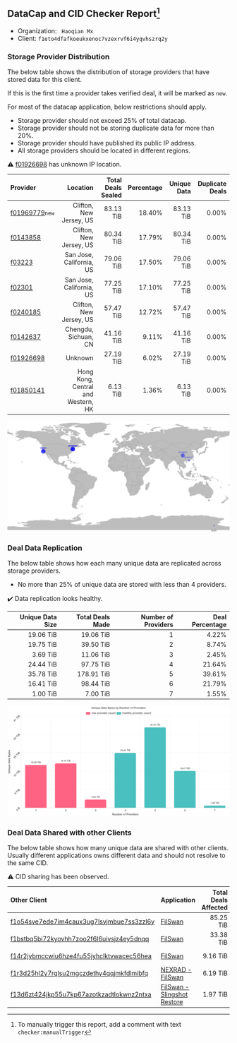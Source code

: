 ## DataCap and CID Checker Report[^1]
 - Organization: ` Haoqian Mx`
 - Client: `f1eto4dfafkoeukxenoc7vzexrvf6i4yqvhszrq2y`
### Storage Provider Distribution
The below table shows the distribution of storage providers that have stored data for this client.

If this is the first time a provider takes verified deal, it will be marked as `new`.

For most of the datacap application, below restrictions should apply.
 - Storage provider should not exceed 25% of total datacap.
 - Storage provider should not be storing duplicate data for more than 20%.
 - Storage provider should have published its public IP address.
 - All storage providers should be located in different regions.

⚠️ [f01926698](https://filfox.info/en/address/f01926698) has unknown IP location.

| Provider                                                    |                           Location | Total Deals Sealed | Percentage | Unique Data | Duplicate Deals |
| :---------------------------------------------------------- | ---------------------------------: | -----------------: | ---------: | ----------: | --------------: |
| [f01969779](https://filfox.info/en/address/f01969779)`new`  |            Clifton, New Jersey, US |          83.13 TiB |     18.40% |   83.13 TiB |           0.00% |
| [f0143858](https://filfox.info/en/address/f0143858)         |            Clifton, New Jersey, US |          80.34 TiB |     17.79% |   80.34 TiB |           0.00% |
| [f03223](https://filfox.info/en/address/f03223)             |           San Jose, California, US |          79.06 TiB |     17.50% |   79.06 TiB |           0.00% |
| [f02301](https://filfox.info/en/address/f02301)             |           San Jose, California, US |          77.25 TiB |     17.10% |   77.25 TiB |           0.00% |
| [f0240185](https://filfox.info/en/address/f0240185)         |            Clifton, New Jersey, US |          57.47 TiB |     12.72% |   57.47 TiB |           0.00% |
| [f0142637](https://filfox.info/en/address/f0142637)         |               Chengdu, Sichuan, CN |          41.16 TiB |      9.11% |   41.16 TiB |           0.00% |
| [f01926698](https://filfox.info/en/address/f01926698)       |                            Unknown |          27.19 TiB |      6.02% |   27.19 TiB |           0.00% |
| [f01850141](https://filfox.info/en/address/f01850141)       | Hong Kong, Central and Western, HK |           6.13 TiB |      1.36% |    6.13 TiB |           0.00% |

![Provider Distribution](https://raw.githubusercontent.com/data-preservation-programs/filplus-checker-assets/main/filecoin-project/filecoin-plus-large-datasets/issues/308/1671094786020.png)
### Deal Data Replication
The below table shows how each many unique data are replicated across storage providers.
- No more than 25% of unique data are stored with less than 4 providers.

✔️ Data replication looks healthy.

| Unique Data Size | Total Deals Made | Number of Providers | Deal Percentage |
| ---------------: | ---------------: | ------------------: | --------------: |
|        19.06 TiB |        19.06 TiB |                   1 |           4.22% |
|        19.75 TiB |        39.50 TiB |                   2 |           8.74% |
|         3.69 TiB |        11.06 TiB |                   3 |           2.45% |
|        24.44 TiB |        97.75 TiB |                   4 |          21.64% |
|        35.78 TiB |       178.91 TiB |                   5 |          39.61% |
|        16.41 TiB |        98.44 TiB |                   6 |          21.79% |
|         1.00 TiB |         7.00 TiB |                   7 |           1.55% |

![Replication Distribution](https://raw.githubusercontent.com/data-preservation-programs/filplus-checker-assets/main/filecoin-project/filecoin-plus-large-datasets/issues/308/1671094786537.png)
### Deal Data Shared with other Clients
The below table shows how many unique data are shared with other clients.
Usually different applications owns different data and should not resolve to the same CID.

⚠️ CID sharing has been observed.

| Other Client                                                                                                          | Application                                                                                                  | Total Deals Affected | Unique CIDs |        Verifier |
| :-------------------------------------------------------------------------------------------------------------------- | :----------------------------------------------------------------------------------------------------------- | -------------------: | ----------: | --------------: |
| [f1o54sve7ede7im4caux3ug7lsyjmbue7ss3zzl6y](https://filfox.info/en/address/f1o54sve7ede7im4caux3ug7lsyjmbue7ss3zzl6y) | [FilSwan](https://github.com/filecoin-project/filecoin-plus-large-datasets/issues/278)                       |            85.25 TiB |         384 | LDN v3 multisig |
| [f1bstbq5bi72kyovhh7zoo2f6l6uivsjz4ey5dnqq](https://filfox.info/en/address/f1bstbq5bi72kyovhh7zoo2f6l6uivsjz4ey5dnqq) | [FilSwan](https://github.com/filecoin-project/filecoin-plus-large-datasets/issues/917)                       |            33.38 TiB |         258 | LDN v3 multisig |
| [f14r2jybmccwiu6hze4fu55jyhclktvwacec56hea](https://filfox.info/en/address/f14r2jybmccwiu6hze4fu55jyhclktvwacec56hea) | [ FilSwan](https://github.com/filecoin-project/filecoin-plus-large-datasets/issues/15)                       |             9.16 TiB |         126 | LDN v3 multisig |
| [f1r3d25hl2y7rqlsu2mgczdethy4qqjmkfdlmibfq](https://filfox.info/en/address/f1r3d25hl2y7rqlsu2mgczdethy4qqjmkfdlmibfq) | [ NEXRAD \- FilSwan](https://github.com/filecoin-project/filecoin-plus-large-datasets/issues/80)             |             6.19 TiB |         198 | LDN v3 multisig |
| [f13d6zt424jkp55u7kp67azotkzadtlokwnz2ntxa](https://filfox.info/en/address/f13d6zt424jkp55u7kp67azotkzadtlokwnz2ntxa) | [ FilSwan \- Slingshot Restore](https://github.com/filecoin-project/filecoin-plus-large-datasets/issues/157) |             1.97 TiB |          63 | LDN v3 multisig |

[^1]: To manually trigger this report, add a comment with text `checker:manualTrigger`
